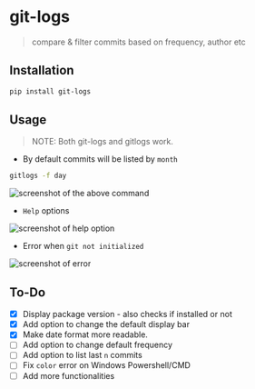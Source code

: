 # git-logs
> compare & filter commits based on frequency, author etc

## Installation 
```bash
pip install git-logs
```

## Usage 

> NOTE: Both git-logs and gitlogs work.

- By default commits will be listed by `month`
```bash
gitlogs -f day
```

![screenshot of the above command](https://drive.google.com/uc?export=view&id=1Jav4untSM46scwsRxcdFyIqbB9fC4nPJ)

- `Help` options

![screenshot of help option](https://drive.google.com/uc?export=view&id=18QQCbFcesh-1q2nXc0jSWiaUz9Bu_0Z9)

- Error when `git not initialized` 

![screenshot of error](https://drive.google.com/uc?export=view&id=1KtmpoPrUdaov7GfoJ3MDf-3zNWQ63sYZ)

## To-Do
- [x] Display package version - also checks if installed or not
- [x] Add option to change the default display bar
- [x] Make date format more readable.
- [ ] Add option to change default frequency
- [ ] Add option to list last `n` commits
- [ ] Fix `color` error on Windows Powershell/CMD
- [ ] Add more functionalities
